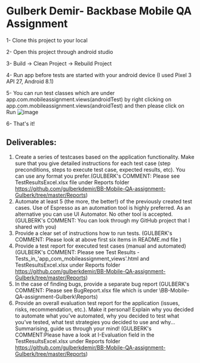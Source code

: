 # Gulberk Demir- Backbase Mobile QA Assignment

1- Clone this project to your local

2- Open this project through android studio 

3- Build -> Clean Project -> Rebuild Project

4- Run app before tests are started with your android device (I used Pixel 3 API 27, Android 8.1)

5- You can run test classes which are under app.com.mobileassignment.views(androidTest) by right clicking on app.com.mobileassignment.views(androidTest) and then please click on Run
![image](https://user-images.githubusercontent.com/62015829/140659313-293983a8-131d-4dbd-b646-ecf17aa0bd79.png)

6- That's it!




## Deliverables:
1. Create a series of testcases based on the application functionality. Make sure that you give detailed instructions for each test case (step preconditions, steps to execute test case, expected results, etc). You can use any format you prefer.(GULBERK's COMMENT: Please see TestResultsExcel.xlsx file under Reports folder https://github.com/gulberkdemir/BB-Mobile-QA-assignment-Gulberk/tree/master/Reports)
2. Automate at least 5 (the more, the better!) of the previously created test cases. Use of Espresso as an automation tool is highly preferred. As an alternative you can use UI Automator. No other tool is accepted.(GULBERK's COMMENT: You can look through my GitHub project that I shared with you)
3. Provide a clear set of instructions how to run tests. (GULBERK's COMMENT: Please look at above first six items in README.md file )
4. Provide a test report for executed test cases (manual and automated) (GULBERK's COMMENT: Please see Test Results - Tests_in_'app_com_mobileassignment_views'.html and TestResultsExcel.xlsx under Reports folder https://github.com/gulberkdemir/BB-Mobile-QA-assignment-Gulberk/tree/master/Reports)
5. In the case of finding bugs, provide a separate bug report (GULBERK's COMMENT: Please see BugReport.xlsx file which is under \BB-Mobile-QA-assignment-Gulberk\Reports)
6. Provide an overall evaluation test report for the application (issues, risks, recommendation, etc.). Make it personal! Explain why you decided to automate what you’ve automated, why you decided to test what you’ve tested, what test strategies you decided to use and why... Summarising, guide us through your mind! (GULBERK's COMMENT:Please have a look at I-Evaluation field in the TestResultsExcel.xlsx under Reports folder https://github.com/gulberkdemir/BB-Mobile-QA-assignment-Gulberk/tree/master/Reports)
